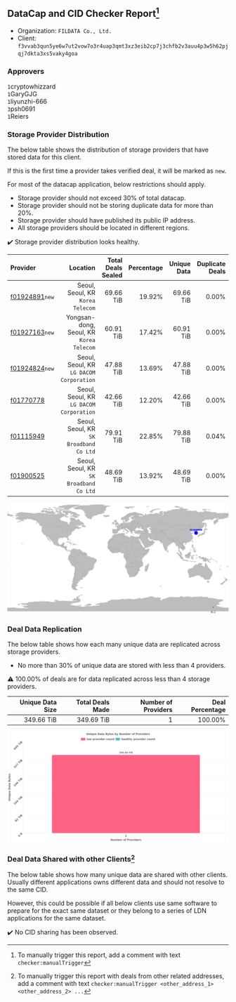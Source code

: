 ## DataCap and CID Checker Report[^1]
 - Organization: `FILDATA Co., Ltd.`
 - Client: `f3vvab3qun5ye6w7ut2vow7o3r4uap3qmt3xz3eib2cp7j3chfb2v3auu4p3w5h62pjqj7dkta3xs5vaky4goa`
### Approvers
`1`cryptowhizzard<br/>`1`GaryGJG<br/>`1`liyunzhi-666<br/>`3`psh0691<br/>`1`Reiers


### Storage Provider Distribution
The below table shows the distribution of storage providers that have stored data for this client.

If this is the first time a provider takes verified deal, it will be marked as `new`.

For most of the datacap application, below restrictions should apply.
 - Storage provider should not exceed 30% of total datacap.
 - Storage provider should not be storing duplicate data for more than 20%.
 - Storage provider should have published its public IP address.
 - All storage providers should be located in different regions.

✔️ Storage provider distribution looks healthy.

| Provider                                                    |                                    Location | Total Deals Sealed | Percentage | Unique Data | Duplicate Deals |
| :---------------------------------------------------------- | ------------------------------------------: | -----------------: | ---------: | ----------: | --------------: |
| [f01924891](https://filfox.info/en/address/f01924891)`new`  |        Seoul, Seoul, KR<br/>`Korea Telecom` |          69.66 TiB |     19.92% |   69.66 TiB |           0.00% |
| [f01927163](https://filfox.info/en/address/f01927163)`new`  | Yongsan-dong, Seoul, KR<br/>`Korea Telecom` |          60.91 TiB |     17.42% |   60.91 TiB |           0.00% |
| [f01924824](https://filfox.info/en/address/f01924824)`new`  | Seoul, Seoul, KR<br/>`LG DACOM Corporation` |          47.88 TiB |     13.69% |   47.88 TiB |           0.00% |
| [f01770778](https://filfox.info/en/address/f01770778)       | Seoul, Seoul, KR<br/>`LG DACOM Corporation` |          42.66 TiB |     12.20% |   42.66 TiB |           0.00% |
| [f01115949](https://filfox.info/en/address/f01115949)       |  Seoul, Seoul, KR<br/>`SK Broadband Co Ltd` |          79.91 TiB |     22.85% |   79.88 TiB |           0.04% |
| [f01900525](https://filfox.info/en/address/f01900525)       |  Seoul, Seoul, KR<br/>`SK Broadband Co Ltd` |          48.69 TiB |     13.92% |   48.69 TiB |           0.00% |

<img src="https://raw.githubusercontent.com/data-preservation-programs/filplus-checker-assets/main/filecoin-project/filecoin-plus-large-datasets/issues/311/1701670677785.png"/>

### Deal Data Replication
The below table shows how each many unique data are replicated across storage providers.

- No more than 30% of unique data are stored with less than 4 providers.

⚠️ 100.00% of deals are for data replicated across less than 4 storage providers.

| Unique Data Size | Total Deals Made | Number of Providers | Deal Percentage |
| ---------------: | ---------------: | ------------------: | --------------: |
|       349.66 TiB |       349.69 TiB |                   1 |         100.00% |

<img src="https://raw.githubusercontent.com/data-preservation-programs/filplus-checker-assets/main/filecoin-project/filecoin-plus-large-datasets/issues/311/1701670678530.png"/>

### Deal Data Shared with other Clients[^3]
The below table shows how many unique data are shared with other clients.
Usually different applications owns different data and should not resolve to the same CID.

However, this could be possible if all below clients use same software to prepare for the exact same dataset or they belong to a series of LDN applications for the same dataset.

✔️ No CID sharing has been observed.

[^1]: To manually trigger this report, add a comment with text `checker:manualTrigger`

[^2]: Deals from those addresses are combined into this report as they are specified with `checker:manualTrigger`

[^3]: To manually trigger this report with deals from other related addresses, add a comment with text `checker:manualTrigger <other_address_1> <other_address_2> ...`
